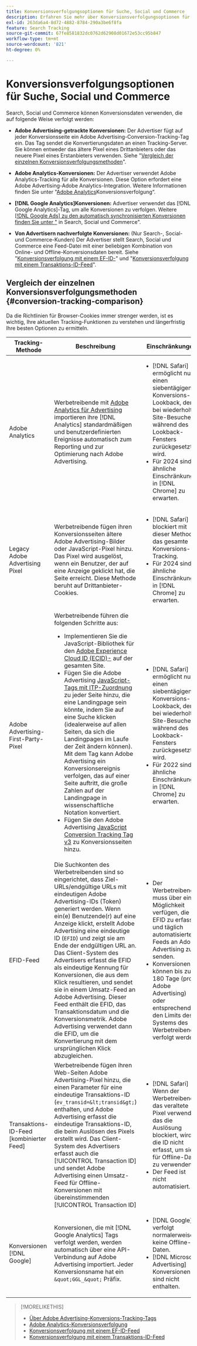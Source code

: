 ```yaml
---
title: Konversionsverfolgungsoptionen für Suche, Social und Commerce
description: Erfahren Sie mehr über Konversionsverfolgungsoptionen für Search, Social und Commerce.
exl-id: 263da6a4-8d72-4882-8784-290a3be6f8fa
feature: Search Tracking
source-git-commit: 67fe8581832dc0762d62908d01672e53cc95b847
workflow-type: tm+mt
source-wordcount: '821'
ht-degree: 0%

---
```


# Konversionsverfolgungsoptionen für Suche, Social und Commerce

Search, Social und Commerce können Konversionsdaten verwenden, die auf folgende Weise verfolgt werden:

* **Adobe Advertising-getrackte Konversionen:** Der Advertiser fügt auf jeder Konversionsseite ein Adobe Advertising-Conversion-Tracking-Tag ein. Das Tag sendet die Konvertierungsdaten an einen Tracking-Server. Sie können entweder das ältere Pixel eines Drittanbieters oder das neuere Pixel eines Erstanbieters verwenden. Siehe &quot;[Vergleich der einzelnen Konversionsverfolgungsmethoden](#conversion-tracking-comparison)&quot;.

* **Adobe Analytics-Konversionen:** Der Advertiser verwendet Adobe Analytics-Tracking für alle Konversionen. Diese Option erfordert eine Adobe Advertising-Adobe Analytics-Integration. Weitere Informationen finden Sie unter &quot;[Adobe Analytics](conversion-tracking-analytics.md)Konversionsverfolgung“.

* **[!DNL Google Analytics]Konversionen:** Advertiser verwendet das [!DNL Google Analytics]-Tag, um alle Konversionen zu verfolgen. Weitere [[!DNL Google Ads]  zu den automatisch synchronisierten Konversionen finden Sie unter &quot;](/help/search-social-commerce/campaign-management/introduction/google-conversion-data.md) in Search, Social und Commerce&quot;.

* **Von Advertisern nachverfolgte Konversionen:** (Nur Search-, Social- und Commerce-Kunden) Der Advertiser stellt Search, Social und Commerce eine Feed-Datei mit einer beliebigen Kombination von Online- und Offline-Konversionsdaten bereit. Siehe &quot;[Konversionsverfolgung mit einem EF-ID-](feed-efid.md)&quot; und &quot;[Konversionsverfolgung mit einem Transaktions-ID-Feed](feed-transaction-id.md)&quot;.

## Vergleich der einzelnen Konversionsverfolgungsmethoden {#conversion-tracking-comparison}

Da die Richtlinien für Browser-Cookies immer strenger werden, ist es wichtig, Ihre aktuellen Tracking-Funktionen zu verstehen und längerfristig Ihre besten Optionen zu ermitteln.

| Tracking-Methode | Beschreibung | Einschränkungen | Vorteile | Empfohlen? |
|----|----|----|----|----|
| Adobe Analytics | Werbetreibende mit [Adobe Analytics für Advertising](https://experienceleague.adobe.com/docs/advertising/integrations/analytics/overview.html) importieren ihre [!DNL Analytics] standardmäßigen und benutzerdefinierten Ereignisse automatisch zum Reporting und zur Optimierung nach Adobe Advertising. | <ul><li>[!DNL Safari] ermöglicht nur einen siebentägigen Konversions-Lookback, der bei wiederholten Site-Besuchen während des Lookback-Fensters zurückgesetzt wird.</li><li> Für 2024 sind ähnliche Einschränkungen in [!DNL Chrome] zu erwarten.</li></ul> | <ul><li>Nahtlose Integration mit [!DNL Analytics]</li> <li>Siehe Paid-Search-Daten in [!DNL Analytics] Analysis Workspace</li><li>Vorteile jenseits der Paid Search</li></ul> | Ja |
| Legacy Adobe Advertising Pixel | Werbetreibende fügen ihren Konversionsseiten ältere Adobe Advertising-Bilder oder JavaScript-Pixel hinzu. Das Pixel wird ausgelöst, wenn ein Benutzer, der auf eine Anzeige geklickt hat, die Seite erreicht. Diese Methode beruht auf Drittanbieter-Cookies. | <ul><li>[!DNL Safari] blockiert mit dieser Methode das gesamte Konversions-Tracking.</li><li>Für 2024 sind ähnliche Einschränkungen in [!DNL Chrome] zu erwarten.</li></ul> | Das Pixel ist bereits implementiert. Sie müssen jedoch weiterhin [das zusätzliche ITP-Zuordnungs-Tag implementieren](itp-conversion-mapping-tag.md).<br><br>Empfehlung: Wechseln Sie zum Erstanbieter-Pixel. | Nein |
| Adobe Advertising-First-Party-Pixel | Werbetreibende führen die folgenden Schritte aus: <ul><li>Implementieren Sie die JavaScript-Bibliothek für den [Adobe Experience Cloud ID (ECID)-](https://experienceleague.adobe.com/docs/id-service/using/intro/overview.html) auf der gesamten Site.</li><li>Fügen Sie die Adobe Advertising [JavaScript-Tags mit ITP-Zuordnung](itp-conversion-mapping-tag.md) zu jeder Seite hinzu, die eine Landingpage sein könnte, indem Sie auf eine Suche klicken (idealerweise auf allen Seiten, da sich die Landingpages im Laufe der Zeit ändern können). Mit dem Tag kann Adobe Advertising ein Konversionsereignis verfolgen, das auf einer Seite auftritt, die große Zahlen auf der Landingpage in wissenschaftliche Notation konvertiert.</li><li>Fügen Sie den Adobe Advertising [JavaScript Conversion Tracking Tag v3](format-conversion-tag-jsv3.md) zu Konversionsseiten hinzu.</li></ul> | <ul><li>[!DNL Safari] ermöglicht nur einen siebentägigen Konversions-Lookback, der bei wiederholten Site-Besuchen während des Lookback-Fensters zurückgesetzt wird.</li><li>Für 2022 sind ähnliche Einschränkungen in [!DNL Chrome] zu erwarten.</li></ul> | [!DNL Safari] verfolgt Konversionen während des siebentägigen Lookbacks. Da das Lookback bei wiederholten Site-Besuchen während des Lookback-Fensters zurückgesetzt wird, wirkt sich die Einschränkung nicht auf alle [!DNL Safari] aus. | Nein |
| EFID-Feed | Die Suchkonten des Werbetreibenden sind so eingerichtet, dass Ziel-URLs/endgültige URLs mit eindeutigen Adobe Advertising-IDs (Token) generiert werden. Wenn ein(e) Benutzende(r) auf eine Anzeige klickt, erstellt Adobe Advertising eine eindeutige ID (`EFID`) und zeigt sie am Ende der endgültigen URL an. Das Client-System des Advertisers erfasst die EFID als eindeutige Kennung für Konversionen, die aus dem Klick resultieren, und sendet sie in einem Umsatz-Feed an Adobe Advertising. Dieser Feed enthält die EFID, das Transaktionsdatum und die Konversionsmetrik. Adobe Advertising verwendet dann die EFID, um die Konvertierung mit dem ursprünglichen Klick abzugleichen. | <ul><li>Der Werbetreibende muss über eine Möglichkeit verfügen, die EFID zu erfassen und täglich automatisierte Feeds an Adobe Advertising zu senden.</li><li>Konversionen können bis zu 180 Tage (pro Adobe Advertising) oder entsprechend den Limits des Systems des Werbetreibenden verfolgt werden.</li></ul> | <ul><li>Diese Methode verwendet Erstanbieter-Konversionsdaten, sodass sie nicht von den Einschränkungen von Drittanbieter-Cookies betroffen ist.</li><li>Online- und Offline-Konversionen können in einem Feed gesendet werden.</li><li>Für die Site sind keine Code-Änderungen oder Tags erforderlich.</li></ul> | Ja |
| Transaktions-ID-Feed [kombinierter Feed] | Werbetreibende fügen ihren Web-Seiten Adobe Advertising-Pixel hinzu, die einen Parameter für eine eindeutige Transaktions-ID (`ev_transid=&lt;transid&gt;`) enthalten, und Adobe Advertising erfasst die eindeutige Transaktions-ID, die beim Auslösen des Pixels erstellt wird. Das Client-System des Advertisers erfasst auch die [!UICONTROL Transaction ID] und sendet Adobe Advertising einen Umsatz-Feed für Offline-Konversionen mit übereinstimmenden [!UICONTROL Transaction ID] | <ul><li>[!DNL Safari] Wenn der Werbetreibende das veraltete Pixel verwendet, das die Auslösung blockiert, wird die ID nicht erfasst, um sie für Offline-Daten zu verwenden.</li><li>Der Feed ist nicht automatisiert.</li></ul> | <ul><li>Wenn Sie das Erstanbieter-Pixel implementieren, wird das [!UICONTROL Transaction ID] in [!DNL Safari] erfasst.</li><li>Ermöglicht das Tracking von offline/genehmigten Konversionsereignissen.</li></ul> | Nein |
| Konversionen [!DNL Google] | Konversionen, die mit [!DNL Google Analytics] Tags verfolgt werden, werden automatisch über eine API-Verbindung auf Adobe Advertising importiert. Jeder Konversionsname hat ein `&quot;GGL_&quot;` Präfix. | <ul><li>[!DNL Google] verfolgt normalerweise keine Offline-Daten.</li><li>[!DNL Microsoft Advertising] Konversionen sind nicht enthalten.</li></ul> | [!DNL Google] verwendet maschinelles Lernen, um &quot;[&quot; Konversionen ](https://support.google.com/google-ads/answer/10081327) extrapolieren | Nein |

<!--
| [!DNL Microsoft Advertising] Conversions | Conversions tracked with [!DNL Microsoft Advertising] universal event tags (UET) are automatically imported to Adobe Advertising via an API connection. Each conversion name has a &quot;???&quot; prefix. | [!DNL Microsoft Advertising] typically doesn't track offline data. [!DNL Google] conversions aren't included. | ?? | No |
-->

>[!MORELIKETHIS]
>
>* [Über Adobe Advertising-Konversions-Tracking-Tags](/help/search-social-commerce/tracking/conversion-tracking-advertising.md)
>* [Adobe Analytics-Konversionsverfolgung](/help/search-social-commerce/tracking/conversion-tracking-analytics.md)
>* [Konversionsverfolgung mit einem EF-ID-Feed](/help/search-social-commerce/tracking/feed-efid.md)
>* [Konversionsverfolgung mit einem Transaktions-ID-Feed](/help/search-social-commerce/tracking/feed-transaction-id.md)
